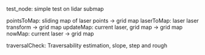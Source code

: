 test_node:			simple test on lidar submap 	

pointsToMap:		sliding map of laser points -> grid map
laserToMap:			laser laser transform -> grid map
updateMap:			current laser, grid map -> grid map
nowMap:				current laser -> grid map

traversalCheck:		Traversability estimation, slope, step and rough
